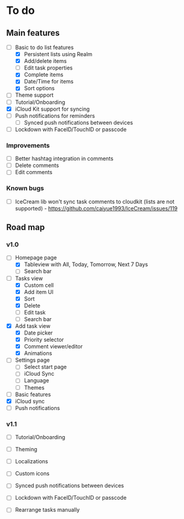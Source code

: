 # To do

## Main features
- [ ] Basic to do list features
	- [x] Persistent lists using Realm
	- [x] Add/delete items
	- [ ] Edit task properties
	- [x] Complete items
	- [x] Date/Time for items
	- [x] Sort options
- [ ] Theme support
- [ ] Tutorial/Onboarding
- [x] iCloud Kit support for syncing
- [ ] Push notifications for reminders
	- [ ] Synced push notifications between devices
- [ ] Lockdown with FaceID/TouchID or passcode
 
### Improvements
- [ ] Better hashtag integration in comments
- [ ] Delete comments
- [ ] Edit comments

### Known bugs
- [ ] IceCream lib won't sync task comments to cloudkit (lists are not supported) - https://github.com/caiyue1993/IceCream/issues/119


## Road map

### v1.0
- [ ] Homepage page
	- [x] Tableview with All, Today, Tomorrow, Next 7 Days
	- [ ] Search bar
- [ ] Tasks view
	- [x] Custom cell
	- [x] Add item UI
	- [x] Sort
	- [x] Delete
	- [ ] Edit task
	- [ ] Search bar
- [x] Add task view
	- [x] Date picker
	- [x] Priority selector
	- [x] Comment viewer/editor
	- [x] Animations
- [ ] Settings page
	- [ ] Select start page
	- [ ] iCloud Sync
	- [ ] Language
	- [ ] Themes 
- [ ] Basic features
- [x] iCloud sync
- [ ] Push notifications

### v1.1
- [ ] Tutorial/Onboarding
- [ ] Theming 
- [ ] Localizations
- [ ] Custom icons
- [ ] Synced push notifications between devices
- [ ] Lockdown with FaceID/TouchID or passcode
- [ ] Rearrange tasks manually

